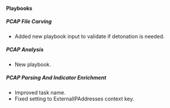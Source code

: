 #### Playbooks
##### PCAP File Carving
  - Added new playbook input to validate if detonation is needed.
  
##### PCAP Analysis
 - New playbook.
 
##### PCAP Parsing And Indicator Enrichment
 - Improved task name.
 - Fixed setting to ExternalIPAddresses context key.